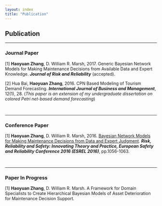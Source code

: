 ```yaml
---
layout: index
title: "Publication"
---
```



<h2>Publication</h2>
<hr>
<h3> Journal Paper</h3>
[1] <b>Haoyuan Zhang</b>, D. William R. Marsh, 2017. Generic Bayesian Network Models for Making Maintenance Decisions from Available Data and Expert Knowledge. <i><b>Journal of Risk and Reliability</b></i> (accepted).

<p>[2] Hua Bai, <b>Haoyuan Zhang</b>, 2016. CPN Based Modeling of Tourism Demand Forecasting. <i><b>International Journal of Business and Management</b></i>, 12(1), 28. (<i>This paper is an extension of my undergraduate dissertation on colored Petri net-based demand forecasting</i>)</p>

   
<p> &nbsp;</p>

<hr>

<h3>Conference Paper</h3>
[1] <b>Haoyuan Zhang</b>, D. William R. Marsh, 2016. <a href="https://qmro.qmul.ac.uk/xmlui/bitstream/handle/123456789/13065/Marsh%20Bayesian%20Network%20Models%20for%20Making%202016%20Accepted.pdf?sequence=1">Bayesian Network Models for Making Maintenance Decisions from Data and Expert Judgment</a>. <i><b> 
Risk, Reliability and Safety: Innovating Theory and Practice, European Safety and Reliability Conference 2016 (ESREL 2016)</b></i>, pp.1056-1063.
<p> &nbsp;</p>

   
<hr>


<h3>Paper In Progress</h3>
[1] <b>Haoyuan Zhang</b>, D. William R. Marsh. A Framework for Domain Specialists to Create Hierarchical Bayesian Models of Asset Deterioration for Maintenance Decision Support.
